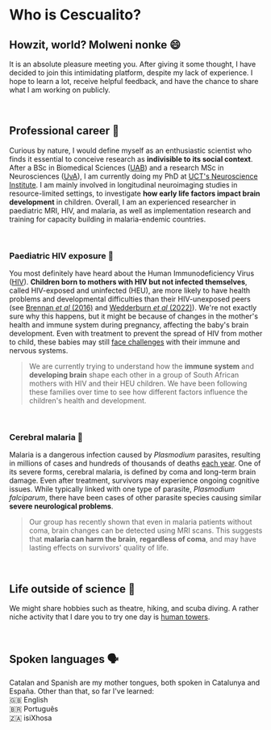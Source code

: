 # Who is Cescualito?

## Howzit, world? Molweni nonke 😄

It is an absolute pleasure meeting you. After giving it some thought, I have decided to join this intimidating platform, despite my lack of experience. I hope to learn a lot, receive helpful feedback, and have the chance to share what I am working on publicly. 

<br>

## Professional career 🧠

Curious by nature, I would define myself as an enthusiastic scientist who finds it essential to conceive research as **indivisible to its social context**. After a BSc in Biomedical Sciences ([UAB](https://www.uab.cat/)) and a research MSc in Neurosciences ([UvA](https://www.uva.nl/)), I am currently doing my PhD at [UCT's Neuroscience Institute](https://neuroscience.uct.ac.za/). I am mainly involved in longitudinal neuroimaging studies in resource-limited settings, to investigate **how early life factors impact brain development** in children. Overall, I am an experienced researcher in paediatric MRI, HIV, and malaria, as well as implementation research and training for capacity building in malaria-endemic countries.

<br>

### Paediatric HIV exposure 👶

You most definitely have heard about the Human Immunodeficiency Virus ([HIV](https://www.unaids.org/en/resources/fact-sheet)). **Children born to mothers with HIV but not infected themselves**, called HIV-exposed and uninfected (HEU), are more likely to have health problems and developmental difficulties than their HIV-unexposed peers (see [Brennan *et al* (2016)](https://journals.lww.com/aidsonline/fulltext/2016/09240/a_meta_analysis_assessing_all_cause_mortality_in.12.aspx) and [Wedderburn *et al* (2022)](https://www.thelancet.com/journals/lanchi/article/PIIS2352-4642(22)00071-2/fulltext#%20)). We're not exactly sure why this happens, but it might be because of changes in the mother's health and immune system during pregnancy, affecting the baby's brain development. Even with treatment to prevent the spread of HIV from mother to child, these babies may still [face challenges](https://link.springer.com/article/10.1007/s11904-019-00459-0) with their immune and nervous systems.

> We are currently trying to understand how the **immune system** and **developing brain** shape each other in a group of South African mothers with HIV and their HEU children. We have been following these families over time to see how different factors influence the children's health and development.

<br>

### Cerebral malaria 🦟

Malaria is a dangerous infection caused by *Plasmodium* parasites, resulting in millions of cases and hundreds of thousands of deaths [each year](https://www.who.int/news-room/fact-sheets/detail/malaria). One of its severe forms, cerebral malaria, is defined by coma and long-term brain damage. Even after treatment, survivors may experience ongoing cognitive issues. While typically linked with one type of parasite, *Plasmodium falciparum*, there have been cases of other parasite species causing similar **severe neurological problems**.

> Our group has recently shown that even in malaria patients without coma, brain changes can be detected using MRI scans. This suggests that **malaria can harm the brain**, **regardless of coma**, and may have lasting effects on survivors' quality of life.

<br>

## Life outside of science 🐋

We might share hobbies such as theatre, hiking, and scuba diving. A rather niche activity that I dare you to try one day is [human towers](https://youtu.be/xo_EKYPNjQE?feature=shared).

<br>

## Spoken languages 🗣

Catalan and Spanish are my mother tongues, both spoken in Catalunya and España. Other than that, so far I've learned: <br>
🇬🇧 English <br>
🇧🇷 Português <br>
🇿🇦 isiXhosa
